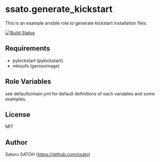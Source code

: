 # ssato.generate_kickstart

This is an example ansible role to generate kickstart installation files.

[![Build Status](https://img.shields.io/travis/ssato/ansible-role-generate-kickstart.png)](https://travis-ci.org/ssato/ansible-role-generate-kickstart)

## Requirements

- pykickstart (pykickstart)
- mkisofs (genisoimage)

## Role Variables

see defaults/main.yml for default definitions of each variables and some examples.

## License

MIT

## Author

Satoru SATOH (<https://github.com/ssato>)

<!-- vim:sw=2:ts=2:et:
-->
